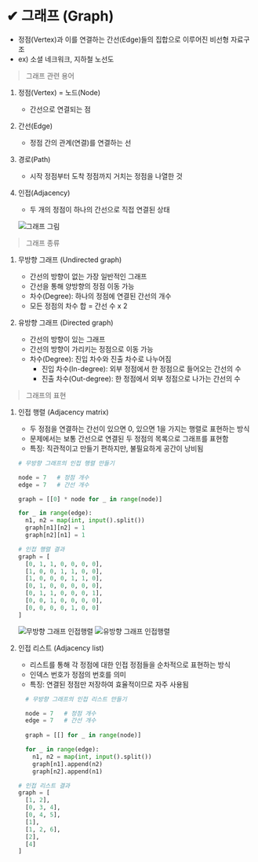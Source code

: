 # ✔ 그래프 (Graph)
- 정점(Vertex)과 이를 연결하는 간선(Edge)들의 집합으로 이루어진 비선형 자료구조
- ex) 소셜 네크워크, 지하철 노선도

> 그래프 관련 용어
1. 정점(Vertex) = 노드(Node)
   - 간선으로 연결되는 점
2. 간선(Edge)
   - 정점 간의 관계(연결)를 연결하는 선
3. 경로(Path)
   - 시작 정점부터 도착 정점까지 거치는 정점을 나열한 것
4. 인접(Adjacency)
   - 두 개의 정점이 하나의 간선으로 직접 연결된 상태

    ![그래프 그림](https://annajeong.github.io/assets/images/algorithm/graph-def)

> 그래프 종류
1. 무방향 그래프 (Undirected graph)
   - 간선의 방향이 없는 가장 일반적인 그래프
   - 간선을 통해 양방향의 정점 이동 가능
   - 차수(Degree): 하나의 정점에 연결된 간선의 개수
   - 모든 정점의 차수 합 = 간선 수 x 2

2. 유방향 그래프 (Directed graph)
   - 간선의 방향이 있는 그래프
   - 간선의 방향이 가리키는 정점으로 이동 가능
   - 차수(Degree): 진입 차수와 진출 차수로 나누어짐
     - 진입 차수(In-degree): 외부 정점에서 한 정점으로 들어오는 간선의 수
     - 진출 차수(Out-degree): 한 정점에서 외부 정점으로 나가는 간선의 수

> 그래프의 표현
1. 인접 행렬 (Adjacency matrix)
   - 두 정점을 연결하는 간선이 있으면 0, 있으면 1을 가지는 행렬로 표현하는 방식
   - 문제에서는 보통 간선으로 연결된 두 정점의 목록으로 그래프를 표현함
   - 특징: 직관적이고 만들기 편하지만, 불필요하게 공간이 낭비됨
    
    ```python
    # 무방향 그래프의 인접 행렬 만들기

    node = 7   # 정점 개수
    edge = 7   # 간선 개수
    
    graph = [[0] * node for _ in range(node)]

    for _ in range(edge):
      n1, n2 = map(int, input().split())
      graph[n1][n2] = 1
      graph[n2][n1] = 1
    
    # 인접 행렬 결과
    graph = [
      [0, 1, 1, 0, 0, 0, 0],
      [1, 0, 0, 1, 1, 0, 0],
      [1, 0, 0, 0, 1, 1, 0],
      [0, 1, 0, 0, 0, 0, 0],
      [0, 1, 1, 0, 0, 0, 1],
      [0, 0, 1, 0, 0, 0, 0],
      [0, 0, 0, 0, 1, 0, 0]
    ]
    ```

    ![무방향 그래프 인접행렬](https://t1.daumcdn.net/cfile/tistory/99F7B9485B54360A21?download)
    ![유방향 그래프 인접행렬](https://t1.daumcdn.net/cfile/tistory/995B6A485B54360B2C)

2. 인접 리스트 (Adjacency list)
   - 리스트를 통해 각 정점에 대한 인접 정점들을 순차적으로 표현하는 방식
   - 인덱스 번호가 정점의 번호를 의미
   - 특징: 연결된 정점만 저장하여 효율적이므로 자주 사용됨
    
    ```python
      # 무방향 그래프의 인접 리스트 만들기

      node = 7   # 정점 개수
      edge = 7   # 간선 개수
      
      graph = [[] for _ in range(node)]

      for _ in range(edge):
        n1, n2 = map(int, input().split())
        graph[n1].append(n2)
        graph[n2].append(n1)

    # 인접 리스트 결과
    graph = [
      [1, 2],
      [0, 3, 4],
      [0, 4, 5],
      [1],
      [1, 2, 6],
      [2],
      [4]
    ]
    ```